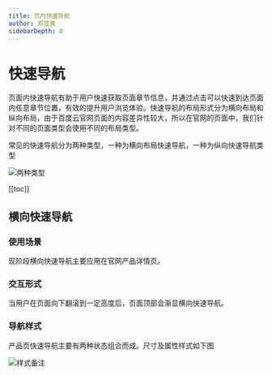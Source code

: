 ```yaml
---
title: 页内快速导航
author: 郑显真
sidebarDepth: 0
---
```


# 快速导航


页面内快速导航有助于用户快速获取页面章节信息，并通过点击可以快速到达页面内任意章节位置，有效的提升用户浏览体验。快速导航的布局形式分为横向布局和纵向布局，由于百度云官网页面的内容差异性较大，所以在官网的页面中，我们针对不同的页面类型会使用不同的布局类型。

常见的快速导航分为两种类型，一种为横向布局快速导航，一种为纵向快速导航类型

![两种类型](http://baiduyun-guideline.bj.bcebos.com/portal%2Fnavagation%2F%E4%B8%A4%E7%A7%8D%E7%B1%BB%E5%9E%8B.jpg)

[[toc]]



## 横向快速导航


### 使用场景


现阶段横向快速导航主要应用在官网产品详情页。


### 交互形式


当用户在页面向下翻滚到一定高度后，页面顶部会渐显横向快速导航。


### 导航样式


产品页快速导航主要有两种状态组合而成。尺寸及属性样式如下图

![样式备注](http://baiduyun-guideline.bj.bcebos.com/portal%2Fnavagation%2F%E6%A0%B7%E5%BC%8F%E5%A4%87%E6%B3%A8.jpg)


